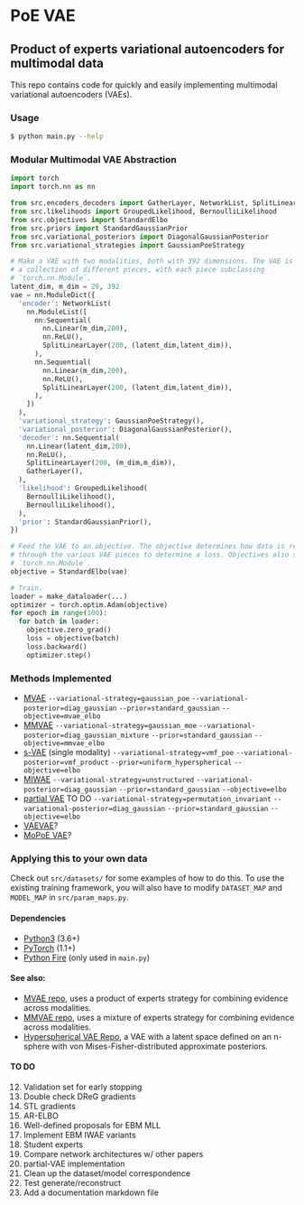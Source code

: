 # PoE VAE

## Product of experts variational autoencoders for multimodal data

This repo contains code for quickly and easily implementing multimodal
variational autoencoders (VAEs).


### Usage

```bash
$ python main.py --help
```


### Modular Multimodal VAE Abstraction

```python
import torch
import torch.nn as nn

from src.encoders_decoders import GatherLayer, NetworkList, SplitLinearLayer
from src.likelihoods import GroupedLikelihood, BernoulliLikelihood
from src.objectives import StandardElbo
from src.priors import StandardGaussianPrior
from src.variational_posteriors import DiagonalGaussianPosterior
from src.variational_strategies import GaussianPoeStrategy

# Make a VAE with two modalities, both with 392 dimensions. The VAE is simply
# a collection of different pieces, with each piece subclassing
# `torch.nn.Module`.
latent_dim, m_dim = 20, 392
vae = nn.ModuleDict({
  'encoder': NetworkList(
    nn.ModuleList([
      nn.Sequential(
        nn.Linear(m_dim,200),
        nn.ReLU(),
        SplitLinearLayer(200, (latent_dim,latent_dim)),
      ),
      nn.Sequential(
        nn.Linear(m_dim,200),
        nn.ReLU(),
        SplitLinearLayer(200, (latent_dim,latent_dim)),
      ),
    ])
  ),
  'variational_strategy': GaussianPoeStrategy(),
  'variational_posterior': DiagonalGaussianPosterior(),
  'decoder': nn.Sequential(
    nn.Linear(latent_dim,200),
    nn.ReLU(),
    SplitLinearLayer(200, (m_dim,m_dim)),
    GatherLayer(),
  ),
  'likelihood': GroupedLikelihood(
    BernoulliLikelihood(),
    BernoulliLikelihood(),
  ),
  'prior': StandardGaussianPrior(),
})

# Feed the VAE to an objective. The objective determines how data is routed
# through the various VAE pieces to determine a loss. Objectives also subclass
# `torch.nn.Module`.
objective = StandardElbo(vae)

# Train.
loader = make_dataloader(...)
optimizer = torch.optim.Adam(objective)
for epoch in range(100):
  for batch in loader:
    objective.zero_grad()
    loss = objective(batch)
    loss.backward()
    optimizer.step()

```

### Methods Implemented
* [MVAE](https://arxiv.org/abs/1802.05335)
   `--variational-strategy=gaussian_poe`
   `--variational-posterior=diag_gaussian`
   `--prior=standard_gaussian`
   `--objective=mvae_elbo`
* [MMVAE](https://arxiv.org/abs/1911.03393)
   `--variational-strategy=gaussian_moe`
   `--variational-posterior=diag_gaussian_mixture`
   `--prior=standard_gaussian`
   `--objective=mmvae_elbo`
* [s-VAE](https://arxiv.org/abs/1804.00891) (single modality)
   `--variational-strategy=vmf_poe`
   `--variational-posterior=vmf_product`
   `--prior=uniform_hyperspherical`
   `--objective=elbo`
* [MIWAE](https://arxiv.org/abs/1812.02633)
   `--variational-strategy=unstructured`
   `--variational-posterior=diag_gaussian`
   `--prior=standard_gaussian`
   `--objective=elbo`
* [partial VAE](https://arxiv.org/abs/1809.11142) TO DO
   `--variational-strategy=permutation_invariant`
   `--variational-posterior=diag_gaussian`
   `--prior=standard_gaussian`
   `--objective=elbo`
* [VAEVAE](https://arxiv.org/abs/1912.05075)?
* [MoPoE VAE](https://arxiv.org/abs/2105.02470)?


### Applying this to your own data
Check out `src/datasets/` for some examples of how to do this. To use the
existing training framework, you will also have to modify `DATASET_MAP` and
`MODEL_MAP` in `src/param_maps.py`.


#### Dependencies
* [Python3](https://www.python.org/) (3.6+)
* [PyTorch](https://pytorch.org) (1.1+)
* [Python Fire](https://github.com/google/python-fire) (only used in `main.py`)


#### See also:
* [MVAE repo](https://github.com/mhw32/multimodal-vae-public), uses a product of
  experts strategy for combining evidence across modalities.
* [MMVAE repo](https://github.com/iffsid/mmvae), uses a mixture of experts
  strategy for combining evidence across modalities.
* [Hyperspherical VAE Repo](https://github.com/nicola-decao/s-vae-pytorch), a
  VAE with a latent space defined on an n-sphere with von
  Mises-Fisher-distributed approximate posteriors.

#### TO DO

12. Validation set for early stopping
15. Double check DReG gradients
16. STL gradients
17. AR-ELBO
18. Well-defined proposals for EBM MLL
19. Implement EBM IWAE variants
20. Student experts
21. Compare network architectures w/ other papers
22. partial-VAE implementation
23. Clean up the dataset/model correspondence
24. Test generate/reconstruct
25. Add a documentation markdown file
